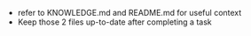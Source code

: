 - refer to KNOWLEDGE.md and README.md  for useful context
- Keep those 2 files up-to-date after completing a task